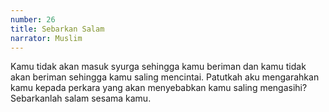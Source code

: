```yaml
---
number: 26
title: Sebarkan Salam
narrator: Muslim
---
```


Kamu tidak akan masuk syurga sehingga kamu beriman dan kamu tidak akan beriman sehingga kamu saling mencintai. Patutkah aku mengarahkan kamu kepada perkara yang akan menyebabkan kamu saling mengasihi? Sebarkanlah salam sesama kamu.
